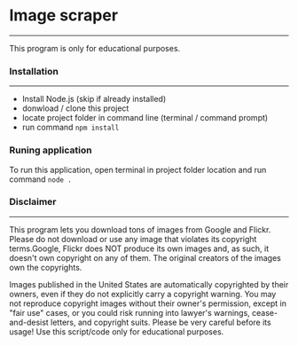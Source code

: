 # Image scraper
---
This program is only for educational purposes.

### Installation
---
+ Install Node.js (skip if already installed)
+ donwload / clone this project
+ locate project folder in command line (terminal / command prompt)
+ run command `npm install`

### Runing application
To run this application, open terminal in project folder location and run command `node .`

### Disclaimer
---
This program lets you download tons of images from Google and Flickr. Please do not download or use any image that violates its copyright terms.Google, Flickr does NOT produce its own images and, as such, it doesn't own copyright on any of them. The original creators of the images own the copyrights.

Images published in the United States are automatically copyrighted by their owners, even if they do not explicitly carry a copyright warning. You may not reproduce copyright images without their owner's permission, except in "fair use" cases, or you could risk running into lawyer's warnings, cease-and-desist letters, and copyright suits. Please be very careful before its usage! Use this script/code only for educational purposes.